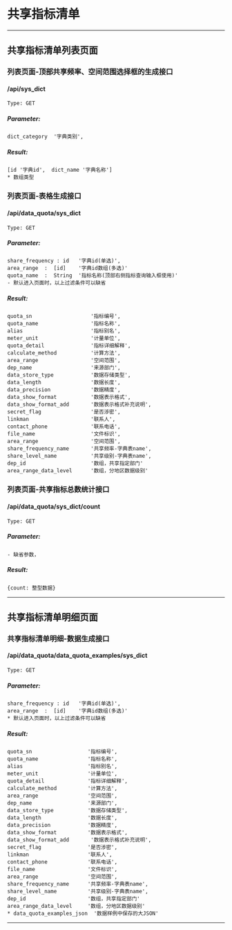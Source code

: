 # 共享指标清单

-----

## 共享指标清单列表页面

### 列表页面-顶部共享频率、空间范围选择框的生成接口
#### /api/sys_dict
    Type: GET
##### Parameter:
    dict_category  '字典类别',
##### Result:
    [id '字典id',  dict_name '字典名称']
    * 数组类型

### 列表页面-表格生成接口
#### /api/data_quota/sys_dict
    Type: GET
##### Parameter:
    share_frequency : id   '字典id(单选)',
    area_range  :  [id]    '字典id数组(多选)'
    quota_name  :  String  '指标名称(顶部右侧指标查询输入框使用)'
    - 默认进入页面时，以上过滤条件可以缺省
##### Result:
    quota_sn                   '指标编号',
    quota_name                 '指标名称',
    alias                      '指标别名',
    meter_unit                 '计量单位',
    quota_detail               '指标详细解释',
    calculate_method           '计算方法',
    area_range                 '空间范围',
    dep_name                   '来源部门',
    data_store_type            '数据存储类型',
    data_length                '数据长度',
    data_precision             '数据精度',
    data_show_format           '数据表示格式',
    data_show_format_add       '数据表示格式补充说明',
    secret_flag                '是否涉密',
    linkman                    '联系人',
    contact_phone              '联系电话',
    file_name                  '文件标识',
    area_range                 '空间范围',
    share_frequency_name       '共享频率-字典表name',
    share_level_name           '共享级别-字典表name',
    dep_id                     '数组，共享指定部门'
    area_range_data_level      '数组，分地区数据级别'

### 列表页面-共享指标总数统计接口
#### /api/data_quota/sys_dict/count
    Type: GET
##### Parameter:
    - 缺省参数，
##### Result:
    {count: 整型数据}

-----

## 共享指标清单明细页面

### 共享指标清单明细-数据生成接口
#### /api/data_quota/data_quota_examples/sys_dict
    Type: GET
##### Parameter:
    share_frequency : id   '字典id(单选)',
    area_range  :  [id]    '字典id数组(多选)'
    * 默认进入页面时，以上过滤条件可以缺省
##### Result:
    quota_sn                  '指标编号',
    quota_name                '指标名称',
    alias                     '指标别名',
    meter_unit                '计量单位',
    quota_detail              '指标详细解释',
    calculate_method          '计算方法',
    area_range                '空间范围',
    dep_name                  '来源部门',
    data_store_type           '数据存储类型',
    data_length               '数据长度',
    data_precision            '数据精度',
    data_show_format          '数据表示格式',
    data_show_format_add       '数据表示格式补充说明',
    secret_flag               '是否涉密',
    linkman                   '联系人',
    contact_phone             '联系电话',
    file_name                 '文件标识',
    area_range                '空间范围',
    share_frequency_name      '共享频率-字典表name',
    share_level_name          '共享级别-字典表name',
    dep_id                    '数组，共享指定部门'
    area_range_data_level     '数组，分地区数据级别'
    * data_quota_examples_json  '数据样例中保存的大JSON'

-----
